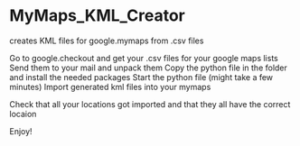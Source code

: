 # MyMaps_KML_Creator
creates KML files for google.mymaps from .csv files

Go to google.checkout and get your .csv files for your google maps lists
Send them to your mail and unpack them
Copy the python file in the folder and install the needed packages
Start the python file (might take a few minutes)
Import generated kml files into your mymaps

Check that all your locations got imported and that they all have the correct locaion

Enjoy!
